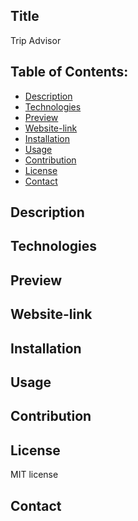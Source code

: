 ## Title 

Trip Advisor
  
## Table of Contents:
  
* [Description](#description)
* [Technologies](#technologies)
* [Preview](#preview)
* [Website-link](#website-link)
* [Installation](#installation)
* [Usage](#usage)
* [Contribution](#contribution)
* [License](#license)
* [Contact](#contact)

## Description



## Technologies



## Preview


## Website-link



## Installation



## Usage



## Contribution



## License
  
MIT license

## Contact

